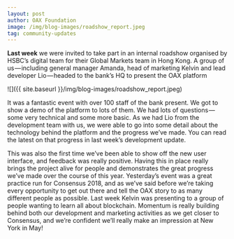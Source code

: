 ```yaml
---
layout: post
author: OAX Foundation
image: /img/blog-images/roadshow_report.jpeg
tag: community-updates
---
```

**Last week** we were invited to take part in an internal roadshow organised by HSBC’s digital team for their Global Markets team in Hong Kong. A group of us — including general manager Amanda, head of marketing Kelvin and lead developer Lio — headed to the bank’s HQ to present the OAX platform

![]({{ site.baseurl }}/img/blog-images/roadshow_report.jpeg)

It was a fantastic event with over 100 staff of the bank present. We got to show a demo of the platform to lots of them. We had lots of questions — some very technical and some more basic. As we had Lio from the development team with us, we were able to go into some detail about the technology behind the platform and the progress we’ve made. You can read the latest on that progress in last week’s development update.

This was also the first time we’ve been able to show off the new user interface, and feedback was really positive. Having this in place really brings the project alive for people and demonstrates the great progress we’ve made over the course of this year. Yesterday’s event was a great practice run for Consensus 2018, and as we’ve said before we’re taking every opportunity to get out there and tell the OAX story to as many different people as possible. Last week Kelvin was presenting to a group of people wanting to learn all about blockchain. Momentum is really building behind both our development and marketing activities as we get closer to Consensus, and we’re confident we’ll really make an impression at New York in May!
